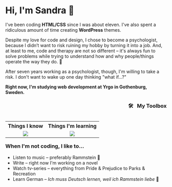 <h1 align="">Hi, I'm Sandra 👋</h1>
<p>I've been coding <b>HTML/CSS</b> since I was about eleven. I've also spent a ridiculous amount of time creating <b>WordPress</b> themes.</p>
<p>Despite my love for code and design, I chose to become a psychologist, because I didn’t want to risk ruining my hobby by turning it into a job. And, at least to me, code and therapy are not so different – it's always fun to solve problems while trying to understand how and why people/things operate the way they do. 🧠</p>
<p>After seven years working as a psychologist, though, I'm willing to take a risk. I don't want to wake up one day thinking "what if...?"</p>
<p><b>Right now, I'm studying web development at Yrgo in Gothenburg, Sweden.</b></p>
<h3 align="right">🛠️ &nbsp; My Toolbox</h3>
<table align="right">
  <tr>
    <th>Things I know</th>
    <th>Things I'm learning</th>
  </tr>
  <tr align="center">
    <td>
      <img src="https://skill-icons-v2.vercel.app/api/icons?i=html,css,wordpress,photoshop" />
    </td>
    <td><img src="https://skill-icons-v2.vercel.app/api/icons?i=javascript,php,sqlite,figma&theme=dark" /></td>
  </tr>
</table>
<h3 align="left">When I'm not coding, I like to...</h3>

* Listen to music – preferably Rammstein :metal:
* Write – right now I'm working on a novel
* Watch tv-series – everything from Pride & Prejudice to Parks & Recreation
* Learn German – *Ich muss Deutsch lernen, weil ich Rammstein liebe* 🖤

<!--
**sanlof/sanlof** is a ✨ _special_ ✨ repository because its `README.md` (this file) appears on your GitHub profile.

Here are some ideas to get you started:

- 🔭 I’m currently working on ...
- 🌱 I’m currently learning ...
- 👯 I’m looking to collaborate on ...
- 🤔 I’m looking for help with ...
- 💬 Ask me about ...
- 📫 How to reach me: ...
- 😄 Pronouns: ...
- ⚡ Fun fact: ...
-->
